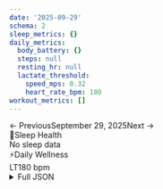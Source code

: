 ```yaml
---
date: '2025-09-29'
schema: 2
sleep_metrics: {}
daily_metrics:
  body_battery: {}
  steps: null
  resting_hr: null
  lactate_threshold:
    speed_mps: 0.32
    heart_rate_bpm: 180
workout_metrics: []
---
```



<link rel="stylesheet" href="../../../training-data.css">

<div class="navigation-bar"><span class="nav-disabled">← Previous</span><span class="nav-current">September 29, 2025</span><span class="nav-disabled">Next →</span></div>

<div class="card-container">
<div class="metric-card sleep-card">
<div class="card-header"><span class="card-emoji">🛌</span>Sleep Health</div>
<div class="metric-primary">No sleep data</div>
</div>
<div class="metric-card wellness-card">
<div class="card-header"><span class="card-emoji">⚡</span>Daily Wellness</div>
<div class="metric-grid"><div class="metric-item"><span class="metric-label">LT</span><span class="metric-value">180 bpm</span></div></div>
</div>
</div>

<script>
document.addEventListener('DOMContentLoaded', function() {
    var coll = document.getElementsByClassName("collapsible");
    var i;

    for (i = 0; i < coll.length; i++) {
        coll[i].addEventListener("click", function() {
            this.classList.toggle("active");
            var content = this.nextElementSibling;
            if (content.style.maxHeight){
                content.style.maxHeight = null;
            } else {
                content.style.maxHeight = content.scrollHeight + "px";
            } 
        });
    }
});
</script>

<details>
<summary>Full JSON</summary>

```json
{
  "date": "2025-09-29",
  "schema": 2,
  "sleep_metrics": {},
  "daily_metrics": {
    "body_battery": {},
    "steps": null,
    "resting_hr": null,
    "lactate_threshold": {
      "speed_mps": 0.32,
      "heart_rate_bpm": 180
    }
  },
  "workout_metrics": []
}
```
</details>
